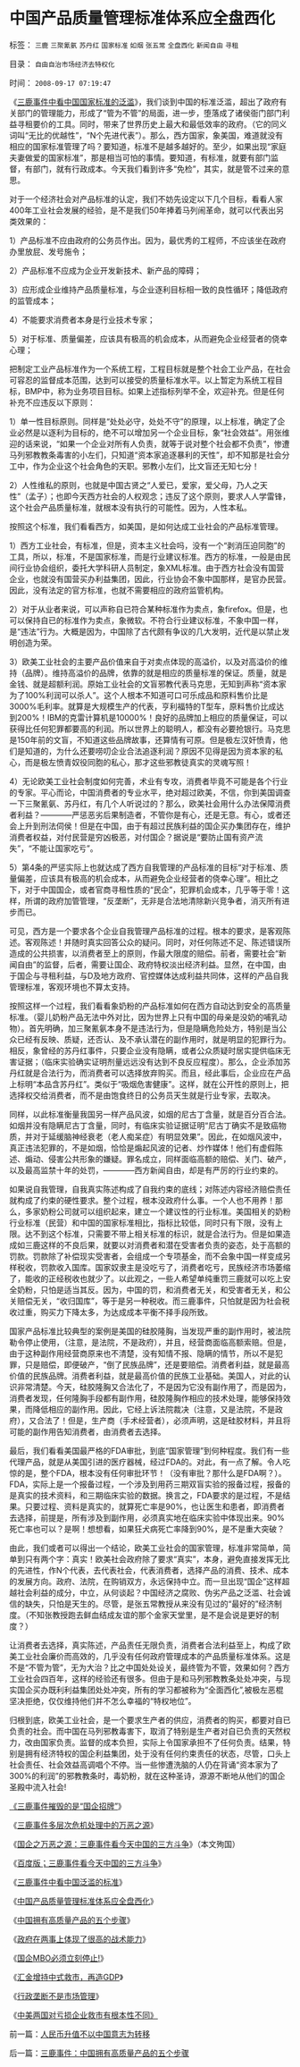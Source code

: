 # 中国产品质量管理标准体系应全盘西化

标签： `三鹿` `三聚氰氨` `苏丹红` `国家标准` `如烟` `张五常` `全盘西化` `新闻自由` `寻租` 

目录： `自由自治市场经济去特权化`

时间： `2008-09-17 07:19:47`

《[三鹿事件中看中国国家标准的泛滥](#SinaEditor_Temp_FontName)》，我们谈到中国的标准泛滥，超出了政府有关部门的管理能力，形成了“管为不管”的局面，进一步，堕落成了诸侯衙门部门利益寻租要价的工具。同时，带来了世界历史上最大和最低效率的政府。（它的同义词叫“无比的优越性”，“N个先进代表”）。那么，西方国家，象美国，难道就没有相应的国家标准管理了吗？要知道，标准不是越多越好的。至少，如果出现“家庭夫妻做爱的国家标准”，那是相当可怕的事情。要知道，有标准，就要有部门监督，有部门，就有行政成本。今天我们看到许多“免检”，其实，就是管不过来的意思。

对于一个经济社会对产品标准的认定，我们不妨先设定以下几个目标，看看人家400年工业社会发展的经验，是不是我们50年捧着马列闹革命，就可以代表出另类效果的：

1）产品标准不应由政府的公务员作出。因为，最优秀的工程师，不应该坐在政府办里放屁、发号施令；

2）产品标准不应成为企业开发新技术、新产品的障碍；

3）应形成企业维持产品质量标准，与企业逐利目标相一致的良性循环；降低政府的监管成本；

4）不能要求消费者本身是行业技术专家；

5）对于标准、质量偏差，应该具有极高的机会成本，从而避免企业经营者的侥幸心理；

把制定工业产品标准作为一个系统工程，工程目标就是整个社会工业产品，在社会可容忍的监督成本范围，达到可以接受的质量标准水平。以上暂定为系统工程目标，BMP中，称为业务项目目标。如果上述指标列举不全，欢迎补充。但是任何补充不应违反以下原则：

1）单一性目标原则。同样是“处处必守，处处不守”的原理，以上标准，确定了企业必然是以逐利为目标的，绝不可以增加另一个企业目标，象“社会效益”。用张维迎的话来说，“如果一个企业对所有人负责，就等于说对整个社会都不负责”，惨遭马列邪教教条毒害的小左们，只知道“资本家追逐暴利的天性”，却不知那是社会分工中，作为企业这个社会角色的天职。邪教小左们，比文盲还无知七分！

2）人性维私的原则，也就是中国古贤之“人爱已，爱家，爱父母，乃人之天性”（孟子）；也即今天西方社会的人权观念；违反了这个原则，要求人人学雷锋，这个社会产品质量标准，就根本没有执行的可能性。因为，人性本私。

按照这个标准，我们看看西方，如美国，是如何达成工业社会的产品标准管理。

1）西方工业社会，有标准，但是，资本主义社会吗，没有一个“剥消压迫同胞”的工具，所以，标准，不是国家标准，而是行业建议标准。西方的标准，一般是由民间行业协会组织，委托大学科研人员制定，象XML标准。由于西方社会没有国营企业，也就没有国营买办利益集团，因此，行业协会不象中国那样，是官办民营。因此，没有法定的官方标准，也就不需要相应的政府监管机构。

2）对于从业者来说，可以声称自已符合某种标准作为卖点，象firefox。但是，也可以保持自已的标准作为卖点，象微软。不符合行业建议标准，不象中国一样，是“违法”行为。大概是因为，中国除了古代颇有争议的几大发明，近代是以禁止发明创造为荣。

3）欧美工业社会的主要产品价值来自于对卖点体现的高溢价，以及对高溢价的维持（品牌）。维持高溢价的品牌，依靠的就是相应的质量标准的保证。质量，就是金钱、就是超额利润。原始工业社会的文盲邪教代表马克思，无知到声称“资本家为了100%利润可以杀人”。这个人根本不知道可口可乐成品和原料售价比是3000%毛利率。就算是大规模生产的代表，亨利福特的T型车，原料售价比成达到200%！IBM的克雷计算机是10000%！良好的品牌加上相应的质量保证，可以获得比任何犯罪都要高的利润。所以世界上的聪明人，都没有必要抢银行。马克思是150年前的文盲，不知道这些品牌故事，还算情有可原。但是极左汉奸愤青，他们是知道的，为什么还要唠叨企业合法追逐利润？原因不见得是因为资本家的私心，而是极左愤青奴役同胞的私心，那才这些邪教徒真实的灵魂写照！

4）无论欧美工业社会制度如何完善，术业有专攻，消费者毕竟不可能是各个行业的专家。平心而论，中国消费者的专业水平，绝对超过欧美，不信，你到美国调查一下三聚氰氨、苏丹红，有几个人听说过的？那么，欧美社会用什么办法保障消费者利益？————严惩恶劣后果制造者，不管你是有心，还是无意。有心，或者还会上升到刑法伺侯！但是在中国，由于有超过民族利益的国企买办集团存在，维护消费者权益，对付民营是穷凶极恶，对付国企？据说是“要防止国有资产流失”，“不能让国家吃亏”。

5）第4条的严惩实际上也就达成了西方自我管理的产品标准的目标“对于标准、质量偏差，应该具有极高的机会成本，从而避免企业经营者的侥幸心理”。相比之下，对于中国国企，或者官商寻租性质的“民企”，犯罪机会成本，几乎等于零！这样，所谓的政府加管管理，“反垄断”，无非是合法地清除新兴竞争者，消灭所有进步而已。

可见，西方是一个要求各个企业自我管理产品标准的过程。根本的要求，是客观陈述。客观陈述！并随时真实回答公众的疑问。同时，对任何陈述不足、陈述错误所造成的公共损害，以消费者至上的原则，作最大限度的赔偿。前者，需要社会“新闻自由”的监督，后者，需要让国企、政府特权淡出经济利益。显然，在中国，由于国企与寻租利益，与D及地方政府、官控媒体达成利益共同体，这样的产品自我管理标准，客观环境也不算太支持。

按照这样一个过程，我们看看象奶粉的产品标准如何在西方自动达到安全的高质量标准。（婴儿奶粉产品无法中外对比，因为世界上只有中国的母亲是没奶的哺乳动物）。首先明确，加三聚氰氨本身不是违法行为，但是隐瞒危险处方，特别是当公众已经有反映、质疑，还否认、及不承认潜在的副作用时，就是明显的犯罪行为。相反，象曾经的苏丹红事件，只要企业没有隐瞒，或者公众质疑时居实提供临床无害证据；（临床实验确实证明剂量远远没有达到不良反应程度）。那么，企业添加苏丹红就是合法行为，而消费者可以选择放弃购买。而且，经此事后，企业应在产品上标明“本品含苏丹红”。类似于“吸烟危害健康”。这样，就在公开性的原则上，把选择权交给消费者，而不是由饱食终日的公务员天生就是行业专家，去取决。

同样，以此标准衡量我国另一样产品风波，如烟的尼古丁含量，就是百分百合法。如烟并没有隐瞒尼古丁含量，同时，有临床实验证据证明“尼古丁确实不是致癌物质，并对于延缓脑神经衰老（老人痴呆症）有明显效果”。因此，在如烟风波中，真正违法犯罪的，不是如烟，恰恰是煽起风波的记者、炒作媒体！他们有虚假陈述、煽动、侵害公共形象的嫌疑。罪名成立，同样面临高额的赔偿、关门、破产，以及最高监禁十年的处罚，————西方新闻自由，却是有严厉的行业约束的。

如果说自我管理，自我真实陈述构成了自我约束的底线；对陈述内容经济赔偿责任就构成了约束的硬性要求。整个过程，根本没政府什么事。一个人也不用养！那么，多家奶粉公司就可以组织起来，建立一个建议性的行业标准。美国相关的奶粉行业标准（民营）和中国的国家标准相比，指标比较低，同时只有下限，没有上限。达不到这个标准，只需要不带上相关标准的标识，就是合法行为。但是如果造成如三鹿这样的不良后果，就要以对消费者和潜在受害者负责的姿态，处于高额的罚款。罚款除了补偿现实受害者，会组成一个专项基金，而不会象中国一样变成另样税收，罚款收入国库。国家奴隶主是没吃亏了，消费者吃亏，民族经济市场萎缩了，能收的正经税收也就少了。以此观之，一些人希望单纯重罚三鹿就可以吃上安全奶粉，只怕是适当其反。因为，中国的罚，和消费者无关，和受害者无关，和公关赔偿无关，“收归国库”，等于是另一种税收。而三鹿事件，只怕就是因为社会税收过重，购买力下降太多，为达成成本平衡不择手段所致。

国家产品标准比较典型的案例是美国的硅胶隆胸，当发现严重的副作用时，被法院勒令停止使用，（注意，是法院，不是政府），并且，经营商面临高额索赔。但是，由于这种副作用经营商原来也不清楚，没有知情不报、隐瞒的情节，所以不是犯罪，只是赔偿，即便破产，“倒了民族品牌”，还是要赔偿。消费者利益，就是最高价值的民族品牌。消费者利益，就是最高价值的民族工业基础。美国人，对此的认识非常清楚。今天，硅胶隆胸又合法化了，不是因为它没有副作用了，而是因为，消费者发现，任何隆胸手段都有副作用，硅胶隆胸作相应的技术处理，能够保持效果，而降低相应的副作用。因此，它经上诉法院裁决（注意，又是法院，不是政府），又合法了！但是，生产商（手术经营者），必须声明，这是硅胶材料，并且将可能的副作用告知消费者，由消费者去选择。

最后，我们看看美国最严格的FDA审批，到底“国家管理”到何种程度。我们有一些代理产品，就是从美国引进的医疗器械，经过FDA的。对此，有一点了解。令人吃惊的是，整个FDA，根本没有任何审批环节！（没有审批？那什么是FDA啊？）。FDA，实际上是一个报备过程，一个涉及到用药三期双盲实验的报备过程，报备的是真实的技术资料，和三期临床实验的数据。换言之，FDA要求的是过程，不是结果。只要过程、资料是真实的，就算死亡率是90%，也让医生和患者，即消费者去选择，前提是，所有涉及到副作用，必须真实地在临床实验中体现出来。90%死亡率也可以？是啊！想想看，如果狂犬病死亡率降到90%，是不是重大突破？

由此，我们或者可以得出一个结论，欧美工业社会的国家管理，标准非常简单，简单到只有两个字：真实！欧美社会政府除了要求“真实”，本身，避免直接发挥无比的先进性，作N个代表，去代表社会，代表消费者，选择产品的消费、技术、成本的发展方向。政府、法院，在购销双方，永远保持中立。而一旦出现“国企”这样超越社会利益的成分，中立，从何谈起？中国经济之腐败、伪劣产品之泛滥、社会诚信的缺失，只怕是天生的。尽管，是张五常教授从来没有见过的“最好的”经济制度。（不知张教授跑去鲜血结成友谊的那个金家天堂里，是不是会说是更好的制度？）

让消费者去选择，真实陈述，产品责任无限负责，消费者合法利益至上，构成了欧美工业社会廉价而高效的，几乎没有任何政府管理成本的产品质量标准体系。这是不是“不管为管”，无为大治？比之中国处处设关，最终管为不管，效果如何？西方工业社会四百年，这样的经验还有很多。但由于是和马列邪教教条处处冲突，与现实国企买办既利利益集团处处冲突，所有的学习都被称为“全面西化”,被极左恶棍坚决拒绝，仅仅维持他们并不怎么幸福的“特权地位”。

归根到底，欧美工业社会，是一个要求生产者的供应，消费者的购买，都要对自已负责的社会。而中国在马列邪教毒害下，取消了特别是生产者对自已负责的天然权力，改由国家负责。监督的成本负担，实际上令国家承担不了任何负责。结果，特别是拥有经济特权的国企利益集团，处于没有任何约束责任的状态，尽管，口头上社会责任、社会效益高调唱个不停。当一些惨遭洗脑的人仍在背诵“资本家为了300%的利润”的邪教教条时，毒奶粉，就在这种圣诗，源源不断地从他们的国企圣殿中流入社会!

[《三鹿事件摧毁的是“国企招牌”](../../../2008/9/13/好事？坏事？三鹿事件摧毁的是“国企招牌”.md)》

《[三鹿事件多层次危机处理中的万恶之源](../../../2008/9/15/三鹿事件多层次危机处理中挖掘根源.md)》

《[国企之万恶之源：三鹿事件看今天中国的三方斗争](http://blog.sina.com.cn/s/blog_5563a64d0100ak0k.html)》（本文殉国）

《[百度版；三鹿事件看今天中国的三方斗争](http://hi.baidu.com/darthchn/blog/item/1f7f2ccb3c20448ec8176837.html)》

《[三鹿事件中看中国泛滥的标准](../../../2008/9/16/三鹿事件中看中国泛滥的标准.md)》

《[中国产品质量管理标准体系应全盘西化](../../../2008/9/17/中国产品质量管理标准体系应全盘西化.md)》

《[中国拥有高质量产品的五个步骤](../../../2008/9/18/三鹿事件：中国拥有高质量产品的五个步骤.md)》

《[政府在两事上体现了很高的战术能力](../../../2008/9/20/公共危机和应对例.md)》

《[国企MBO必须立刻停止!](../../../2008/9/21/三鹿股权提醒中国：国企MBO必须立刻停止!全部作废!.md)》

《[汇金增持中式救市，再造GDP](../../../2008/9/24/美国借中国钱救命.md)》

《[行政垄断不是市场管理](../../../2008/11/27/的哥要罢工：行政垄断不是市场管理.md)》

《[中美两国对亏损企业救市有根本性不同》](../../../2008/12/4/中美两国对亏损企业救市有根本性不同.md)



前一篇：[人民币升值不以中国意志为转移](../../../2008/9/16/人民币升值不以中国意志为转移.md)

后一篇：[三鹿事件：中国拥有高质量产品的五个步骤](../../../2008/9/18/三鹿事件：中国拥有高质量产品的五个步骤.md)